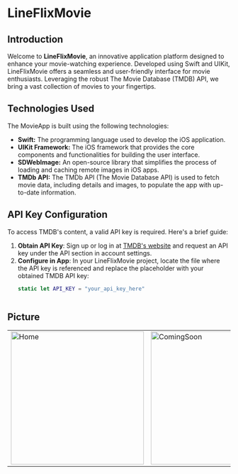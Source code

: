 # LineFlixMovie

## Introduction
Welcome to **LineFlixMovie**, an innovative application platform designed to enhance your movie-watching experience. Developed using Swift and UIKit, LineFlixMovie offers a seamless and user-friendly interface for movie enthusiasts. Leveraging the robust The Movie Database (TMDB) API, we bring a vast collection of movies to your fingertips.

## Technologies Used

The MovieApp is built using the following technologies:

- **Swift:** The programming language used to develop the iOS application.
- **UIKit Framework:** The iOS framework that provides the core components and functionalities for building the user interface.
- **SDWebImage:** An open-source library that simplifies the process of loading and caching remote images in iOS apps.
- **TMDb API:** The TMDb API (The Movie Database API) is used to fetch movie data, including details and images, to populate the app with up-to-date information.


## API Key Configuration

To access TMDB's content, a valid API key is required. Here's a brief guide:

1. **Obtain API Key**: Sign up or log in at [TMDB's website](https://www.themoviedb.org/settings/api) and request an API key under the API section in account settings.
2. **Configure in App**: In your LineFlixMovie project, locate the file where the API key is referenced and replace the placeholder with your obtained TMDB API key:
   ```swift
   static let API_KEY = "your_api_key_here"
```
```

## Picture 
<table>
<tr>
  <td><img src="./LineFlixMoviePicture/1.png" alt="Home" width="300"/> </td>
  <td><img src="./LineFlixMoviePicture/2.png" alt="ComingSoon" width="300"/> </td>

  </tr>
<table>
